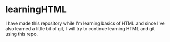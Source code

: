 # learningHTML
I have made this repository while I'm learning basics of HTML  and since I've also learned a little bit of git, I will try to continue learning HTML and git using this repo.
